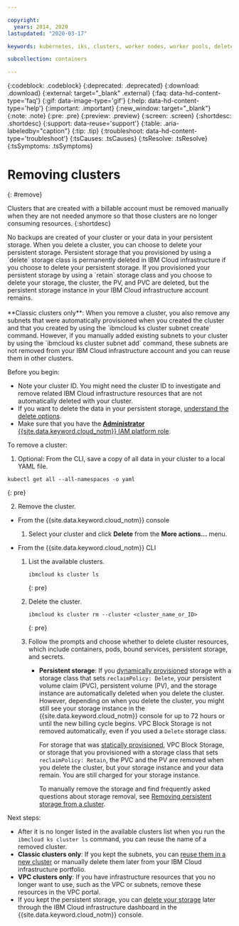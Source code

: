 ```yaml
---

copyright:
  years: 2014, 2020
lastupdated: "2020-03-17"

keywords: kubernetes, iks, clusters, worker nodes, worker pools, delete

subcollection: containers

---
```


{:codeblock: .codeblock}
{:deprecated: .deprecated}
{:download: .download}
{:external: target="_blank" .external}
{:faq: data-hd-content-type='faq'}
{:gif: data-image-type='gif'}
{:help: data-hd-content-type='help'}
{:important: .important}
{:new_window: target="_blank"}
{:note: .note}
{:pre: .pre}
{:preview: .preview}
{:screen: .screen}
{:shortdesc: .shortdesc}
{:support: data-reuse='support'}
{:table: .aria-labeledby="caption"}
{:tip: .tip}
{:troubleshoot: data-hd-content-type='troubleshoot'}
{:tsCauses: .tsCauses}
{:tsResolve: .tsResolve}
{:tsSymptoms: .tsSymptoms}


# Removing clusters
{: #remove}

Clusters that are created with a billable account must be removed manually when they are not needed anymore so that those clusters are no longer consuming resources.
{:shortdesc}

<p class="important">
No backups are created of your cluster or your data in your persistent storage. When you delete a cluster, you can choose to delete your persistent storage. Persistent storage that you provisioned by using a `delete` storage class is permanently deleted in IBM Cloud infrastructure if you choose to delete your persistent storage. If you provisioned your persistent storage by using a `retain` storage class and you choose to delete your storage, the cluster, the PV, and PVC are deleted, but the persistent storage instance in your IBM Cloud infrastructure account remains.</br>
</br>**Classic clusters only**: When you remove a cluster, you also remove any subnets that were automatically provisioned when you created the cluster and that you created by using the `ibmcloud ks cluster subnet create` command. However, if you manually added existing subnets to your cluster by using the `ibmcloud ks cluster subnet add` command, these subnets are not removed from your IBM Cloud infrastructure account and you can reuse them in other clusters.</p>

Before you begin:
* Note your cluster ID. You might need the cluster ID to investigate and remove related IBM Cloud infrastructure resources that are not automatically deleted with your cluster.
* If you want to delete the data in your persistent storage, [understand the delete options](/docs/containers?topic=containers-cleanup#cleanup). 
* Make sure that you have the [**Administrator** {{site.data.keyword.cloud_notm}} IAM platform role](/docs/containers?topic=containers-users#platform).


To remove a cluster:
 
1. Optional: From the CLI, save a copy of all data in your cluster to a local YAML file.
  ```
  kubectl get all --all-namespaces -o yaml
  ```
  {: pre}

2. Remove the cluster.
  - From the {{site.data.keyword.cloud_notm}} console
    1.  Select your cluster and click **Delete** from the **More actions...** menu.

  - From the {{site.data.keyword.cloud_notm}} CLI
    1.  List the available clusters.

        ```
        ibmcloud ks cluster ls
        ```
        {: pre}

    2.  Delete the cluster.

        ```
        ibmcloud ks cluster rm --cluster <cluster_name_or_ID>
        ```
        {: pre}

    3.  Follow the prompts and choose whether to delete cluster resources, which include containers, pods, bound services, persistent storage, and secrets.
        - **Persistent storage**: If you [dynamically provisioned](/docs/containers?topic=containers-kube_concepts#dynamic_provisioning) storage with a storage class that sets `reclaimPolicy: Delete`, your persistent volume claim (PVC), persistent volume (PV), and the storage instance are automatically deleted when you delete the cluster. However, depending on when you delete the cluster, you might still see your storage instance in the {{site.data.keyword.cloud_notm}} console for up to 72 hours or until the new billing cycle begins. VPC Block Storage is not removed automatically, even if you used a `Delete` storage class.  
      
          For storage that was [statically provisioned](/docs/containers?topic=containers-kube_concepts#static_provisioning), VPC Block Storage, or storage that you provisioned with a storage class that sets `reclaimPolicy: Retain`, the PVC and the PV are removed when you delete the cluster, but your storage instance and your data remain. You are still charged for your storage instance. 
      
          To manually remove the storage and find frequently asked questions about storage removal, see [Removing persistent storage from a cluster](/docs/containers?topic=containers-cleanup). 

Next steps:
- After it is no longer listed in the available clusters list when you run the `ibmcloud ks cluster ls` command, you can reuse the name of a removed cluster.
- **Classic clusters only**: If you kept the subnets, you can [reuse them in a new cluster](/docs/containers?topic=containers-subnets#subnets_custom) or manually delete them later from your IBM Cloud infrastructure portfolio.
- **VPC clusters only**: If you have infrastructure resources that you no longer want to use, such as the VPC or subnets, remove these resources in the VPC portal.
- If you kept the persistent storage, you can [delete your storage](/docs/containers?topic=containers-cleanup#cleanup) later through the IBM Cloud infrastructure dashboard in the {{site.data.keyword.cloud_notm}} console.




